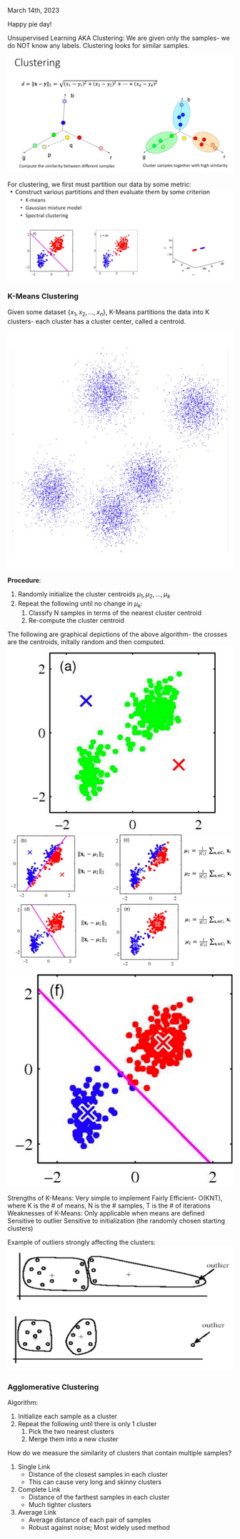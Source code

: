 March 14th, 2023

Happy pie day!

Unsupervised Learning AKA Clustering: We are given only the samples- we do NOT know any labels. Clustering looks for similar samples.

![Clustering Diagram](images/clustering.png)

For clustering, we first must partition our data by some metric:
![partitions](images/partitions.png)

### K-Means Clustering

Given some dataset $\{x_1, x_2, \dots, x_n\}$, K-Means partitions the data into K clusters- each cluster has a cluster center, called a centroid.

![k-means clustering](images/k-means.png)

**Procedure**:
1. Randomly initialize the cluster centroids $\mu_1, \mu_2, \dots, \mu_k$
2. Repeat the following until no change in $\mu_k$:
	1. Classify N samples in terms of the nearest cluster centroid
	2. Re-compute the cluster centroid

The following are graphical depictions of the above algorithm- the crosses are the centroids, initally random and then computed.
![step 1 of alg](images/step_1.png)
![step 2 alg](images/step_2.png)
![step 3 alg](images/step_3.png)
![step 4 alg](images/step_4.png)

Strengths of K-Means:
	Very simple to implement
	Fairly Efficient- O(KNT), where K is the # of means, N is the # samples, T is the # of iterations
Weaknesses of K-Means:
	Only applicable when means are defined
	Sensitive to outlier
	Sensitive to initialization (the randomly chosen starting clusters)

Example of outliers strongly affecting the clusters:
![outliers](images/outliers.png)

### Agglomerative Clustering

Algorithm:
1. Initialize each sample as a cluster
2. Repeat the following until there is only 1 cluster
	1. Pick the two nearest clusters
	2. Merge them into a new cluster

How do we measure the similarity of clusters that contain multiple samples?

1. Single Link
	- Distance of the closest samples in each cluster
	- This can cause very long and skinny clusters
2. Complete Link
	- Distance of the farthest samples in each cluster
	- Much tighter clusters
3. Average Link
	- Average distance of each pair of samples
	- Robust against noise; Most widely used method
